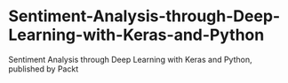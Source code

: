 


# Sentiment-Analysis-through-Deep-Learning-with-Keras-and-Python
Sentiment Analysis through Deep Learning with Keras and Python, published by Packt

